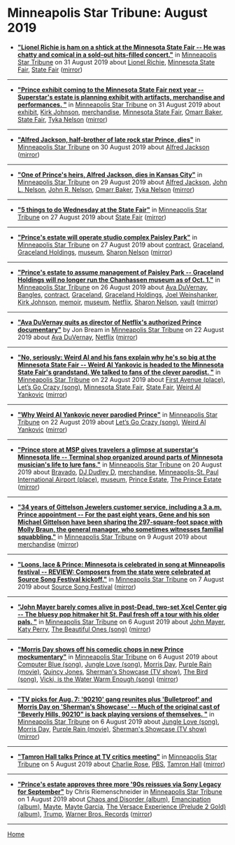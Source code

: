 # Minneapolis Star Tribune: August 2019

 - [**"Lionel Richie is ham on a shtick at the Minnesota State Fair -- He was chatty and comical in a sold-out hits-filled concert."**](http://www.startribune.com/lionel-richie-is-ham-on-a-shtick-at-the-minnesota-state-fair/558897292/) in [Minneapolis Star Tribune](http://www.startribune.com/) on 31 August 2019 about [Lionel Richie](../../topics/lionel-richie/index.md), [Minnesota State Fair](../../topics/minnesota-state-fair/index.md), [State Fair](../../topics/state-fair/index.md) ([mirror](https://web.archive.org/web/*/http://www.startribune.com/lionel-richie-is-ham-on-a-shtick-at-the-minnesota-state-fair/558897292/))

----

 - [**"Prince exhibit coming to the Minnesota State Fair next year -- Superstar's estate is planning exhibit with artifacts, merchandise and performances. "**](http://www.startribune.com/prince-exhibit-coming-to-the-minnesota-state-fair-next-year/558970762/) in [Minneapolis Star Tribune](http://www.startribune.com/) on 31 August 2019 about [exhibit](../../topics/exhibit/index.md), [Kirk Johnson](../../topics/kirk-johnson/index.md), [merchandise](../../topics/merchandise/index.md), [Minnesota State Fair](../../topics/minnesota-state-fair/index.md), [Omarr Baker](../../topics/omarr-baker/index.md), [State Fair](../../topics/state-fair/index.md), [Tyka Nelson](../../topics/tyka-nelson/index.md) ([mirror](https://web.archive.org/web/*/http://www.startribune.com/prince-exhibit-coming-to-the-minnesota-state-fair-next-year/558970762/))

----

 - [**"Alfred Jackson, half-brother of late rock star Prince, dies"**](http://www.startribune.com/alfred-jackson-half-brother-of-late-rock-star-prince-dies/558837782/) in [Minneapolis Star Tribune](http://www.startribune.com/) on 30 August 2019 about [Alfred Jackson](../../topics/alfred-jackson/index.md) ([mirror](https://web.archive.org/web/*/http://www.startribune.com/alfred-jackson-half-brother-of-late-rock-star-prince-dies/558837782/))

----

 - [**"One of Prince's heirs, Alfred Jackson, dies in Kansas City"**](http://www.startribune.com/one-of-prince-s-heirs-alfred-jackson-dies-in-kansas-city/558728862/) in [Minneapolis Star Tribune](http://www.startribune.com/) on 29 August 2019 about [Alfred Jackson](../../topics/alfred-jackson/index.md), [John L. Nelson](../../topics/john-l-nelson/index.md), [John R. Nelson](../../topics/john-r-nelson/index.md), [Omarr Baker](../../topics/omarr-baker/index.md), [Tyka Nelson](../../topics/tyka-nelson/index.md) ([mirror](https://web.archive.org/web/*/http://www.startribune.com/one-of-prince-s-heirs-alfred-jackson-dies-in-kansas-city/558728862/))

----

 - [**"5 things to do Wednesday at the State Fair"**](http://www.startribune.com/5-things-to-do-at-the-fair-today/558447632/) in [Minneapolis Star Tribune](http://www.startribune.com/) on 27 August 2019 about [State Fair](../../topics/state-fair/index.md) ([mirror](https://web.archive.org/web/*/http://www.startribune.com/5-things-to-do-at-the-fair-today/558447632/))

----

 - [**"Prince's estate will operate studio complex Paisley Park"**](http://www.startribune.com/prince-s-estate-will-operate-studio-complex-paisley-park/558425072/) in [Minneapolis Star Tribune](http://www.startribune.com/) on 27 August 2019 about [contract](../../topics/contract/index.md), [Graceland](../../topics/graceland/index.md), [Graceland Holdings](../../topics/graceland-holdings/index.md), [museum](../../topics/museum/index.md), [Sharon Nelson](../../topics/sharon-nelson/index.md) ([mirror](https://web.archive.org/web/*/http://www.startribune.com/prince-s-estate-will-operate-studio-complex-paisley-park/558425072/))

----

 - [**"Prince's estate to assume management of Paisley Park -- Graceland Holdings will no longer run the Chanhassen museum as of Oct. 1."**](http://www.startribune.com/prince-s-estate-to-assume-management-of-paisley-park/558364602/) in [Minneapolis Star Tribune](http://www.startribune.com/) on 26 August 2019 about [Ava DuVernay](../../topics/ava-duvernay/index.md), [Bangles](../../topics/bangles/index.md), [contract](../../topics/contract/index.md), [Graceland](../../topics/graceland/index.md), [Graceland Holdings](../../topics/graceland-holdings/index.md), [Joel Weinshanker](../../topics/joel-weinshanker/index.md), [Kirk Johnson](../../topics/kirk-johnson/index.md), [memoir](../../topics/memoir/index.md), [museum](../../topics/museum/index.md), [Netflix](../../topics/netflix/index.md), [Sharon Nelson](../../topics/sharon-nelson/index.md), [vault](../../topics/vault/index.md) ([mirror](https://web.archive.org/web/*/http://www.startribune.com/prince-s-estate-to-assume-management-of-paisley-park/558364602/))

----

 - [**"Ava DuVernay quits as director of Netflix's authorized Prince documentary"**](http://www.startribune.com/ava-duvernay-quits-as-director-of-netflix-s-authorized-prince-documentary/557885482/) by Jon Bream in [Minneapolis Star Tribune](http://www.startribune.com/) on 22 August 2019 about [Ava DuVernay](../../topics/ava-duvernay/index.md), [Netflix](../../topics/netflix/index.md) ([mirror](https://web.archive.org/web/*/http://www.startribune.com/ava-duvernay-quits-as-director-of-netflix-s-authorized-prince-documentary/557885482/))

----

 - [**"No, seriously: Weird Al and his fans explain why he's so big at the Minnesota State Fair -- Weird Al Yankovic is headed to the Minnesota State Fair's grandstand. We talked to fans of the clever parodist. "**](http://www.startribune.com/no-seriously-weird-al-and-his-fans-explain-why-he-s-so-big-at-the-minnesota-state-fair/557878752/) in [Minneapolis Star Tribune](http://www.startribune.com/) on 22 August 2019 about [First Avenue (place)](../../topics/place/first-avenue/index.md), [Let’s Go Crazy (song)](../../topics/song/let-s-go-crazy/index.md), [Minnesota State Fair](../../topics/minnesota-state-fair/index.md), [State Fair](../../topics/state-fair/index.md), [Weird Al Yankovic](../../topics/weird-al-yankovic/index.md) ([mirror](https://web.archive.org/web/*/http://www.startribune.com/no-seriously-weird-al-and-his-fans-explain-why-he-s-so-big-at-the-minnesota-state-fair/557878752/))

----

 - [**"Why Weird Al Yankovic never parodied Prince"**](http://www.startribune.com/why-weird-al-yankovic-never-parodied-prince/557878822/) in [Minneapolis Star Tribune](http://www.startribune.com/) on 22 August 2019 about [Let’s Go Crazy (song)](../../topics/song/let-s-go-crazy/index.md), [Weird Al Yankovic](../../topics/weird-al-yankovic/index.md) ([mirror](https://web.archive.org/web/*/http://www.startribune.com/why-weird-al-yankovic-never-parodied-prince/557878822/))

----

 - [**"Prince store at MSP gives travelers a glimpse at superstar's Minnesota life -- Terminal shop organized around parts of Minnesota musician's life to lure fans."**](http://www.startribune.com/prince-store-at-msp-gives-travelers-a-glimpse-at-superstar-s-minnesota-life/556690022/) in [Minneapolis Star Tribune](http://www.startribune.com/) on 20 August 2019 about [Bravado](../../topics/bravado/index.md), [DJ Dudley D](../../topics/dj-dudley-d/index.md), [merchandise](../../topics/merchandise/index.md), [Minneapolis-St. Paul International Airport (place)](../../topics/place/minneapolis-st-paul-international-airport/index.md), [museum](../../topics/museum/index.md), [Prince Estate](../../topics/prince-estate/index.md), [The Prince Estate](../../topics/the-prince-estate/index.md) ([mirror](https://web.archive.org/web/*/http://www.startribune.com/prince-store-at-msp-gives-travelers-a-glimpse-at-superstar-s-minnesota-life/556690022/))

----

 - [**"34 years of Gittelson Jewelers customer service, including a 3 a.m. Prince appointment -- For the past eight years, Gene and his son Michael Gittelson have been sharing the 297-square-foot space with Molly Braun, the general manager, who sometimes witnesses familial squabbling."**](http://www.startribune.com/c-j-34-years-of-gittelson-jewelers-customer-service-including-a-3-a-m-prince-appointment/530363881/) in [Minneapolis Star Tribune](http://www.startribune.com/) on 9 August 2019 about [merchandise](../../topics/merchandise/index.md) ([mirror](https://web.archive.org/web/*/http://www.startribune.com/c-j-34-years-of-gittelson-jewelers-customer-service-including-a-3-a-m-prince-appointment/530363881/))

----

 - [**"Loons, lace & Prince: Minnesota is celebrated in song at Minneapolis festival -- REVIEW: Composers from the state were celebrated at Source Song Festival kickoff."**](http://www.startribune.com/loons-lace-amp-prince-minnesota-is-celebrated-in-song-at-minneapolis-festival/525653951/) in [Minneapolis Star Tribune](http://www.startribune.com/) on 7 August 2019 about [Source Song Festival](../../topics/source-song-festival/index.md) ([mirror](https://web.archive.org/web/*/http://www.startribune.com/loons-lace-amp-prince-minnesota-is-celebrated-in-song-at-minneapolis-festival/525653951/))

----

 - [**"John Mayer barely comes alive in post-Dead, two-set Xcel Center gig -- The bluesy pop hitmaker hit St. Paul fresh off a tour with his older pals. "**](http://www.startribune.com/john-mayer-barely-comes-alive-in-post-dead-two-set-xcel-center-gig/522130881/) in [Minneapolis Star Tribune](http://www.startribune.com/) on 6 August 2019 about [John Mayer](../../topics/john-mayer/index.md), [Katy Perry](../../topics/katy-perry/index.md), [The Beautiful Ones (song)](../../topics/song/the-beautiful-ones/index.md) ([mirror](https://web.archive.org/web/*/http://www.startribune.com/john-mayer-barely-comes-alive-in-post-dead-two-set-xcel-center-gig/522130881/))

----

 - [**"Morris Day shows off his comedic chops in new Prince mockumentary"**](http://www.startribune.com/morris-day-shows-off-his-comedic-chops-in-new-prince-mockumentary/523094741/) in [Minneapolis Star Tribune](http://www.startribune.com/) on 6 August 2019 about [Computer Blue (song)](../../topics/song/computer-blue/index.md), [Jungle Love (song)](../../topics/song/jungle-love/index.md), [Morris Day](../../topics/morris-day/index.md), [Purple Rain (movie)](../../topics/movie/purple-rain/index.md), [Quincy Jones](../../topics/quincy-jones/index.md), [Sherman's Showcase (TV show)](../../topics/tv-show/sherman-s-showcase/index.md), [The Bird (song)](../../topics/song/the-bird/index.md), [Vicki, is the Water Warm Enough (song)](../../topics/song/vicki-is-the-water-warm-enough/index.md) ([mirror](https://web.archive.org/web/*/http://www.startribune.com/morris-day-shows-off-his-comedic-chops-in-new-prince-mockumentary/523094741/))

----

 - [**"TV picks for Aug. 7: '90210' gang reunites plus 'Bulletproof' and Morris Day on 'Sherman's Showcase' -- Much of the original cast of "Beverly Hills, 90210" is back playing versions of themselves. "**](http://www.startribune.com/tv-picks-for-aug-7-90210-gang-reunites-plus-bulletproof-and-morris-day-on-sherman-s-showcase/523234941/) in [Minneapolis Star Tribune](http://www.startribune.com/) on 6 August 2019 about [Jungle Love (song)](../../topics/song/jungle-love/index.md), [Morris Day](../../topics/morris-day/index.md), [Purple Rain (movie)](../../topics/movie/purple-rain/index.md), [Sherman's Showcase (TV show)](../../topics/tv-show/sherman-s-showcase/index.md) ([mirror](https://web.archive.org/web/*/http://www.startribune.com/tv-picks-for-aug-7-90210-gang-reunites-plus-bulletproof-and-morris-day-on-sherman-s-showcase/523234941/))

----

 - [**"Tamron Hall talks Prince at TV critics meeting"**](http://www.startribune.com/tamron-hall-talks-prince-at-tv-critics-meeting/521726761/) in [Minneapolis Star Tribune](http://www.startribune.com/) on 5 August 2019 about [Charlie Rose](../../topics/charlie-rose/index.md), [PBS](../../topics/pbs/index.md), [Tamron Hall](../../topics/tamron-hall/index.md) ([mirror](https://web.archive.org/web/*/http://www.startribune.com/tamron-hall-talks-prince-at-tv-critics-meeting/521726761/))

----

 - [**"Prince's estate approves three more '90s reissues via Sony Legacy for September"**](http://www.startribune.com/prince-s-estate-approves-three-more-90s-reissues-via-sony-legacy-for-september/513494212/) by Chris Riemenschneider in [Minneapolis Star Tribune](http://www.startribune.com/) on 1 August 2019 about [Chaos and Disorder (album)](../../topics/album/chaos-and-disorder/index.md), [Emancipation (album)](../../topics/album/emancipation/index.md), [Mayte](../../topics/mayte/index.md), [Mayte Garcia](../../topics/mayte-garcia/index.md), [The Versace Experience (Prelude 2 Gold) (album)](../../topics/album/the-versace-experience-prelude-2-gold/index.md), [Trump](../../topics/trump/index.md), [Warner Bros. Records](../../topics/warner-bros-records/index.md) ([mirror](https://web.archive.org/web/*/http://www.startribune.com/prince-s-estate-approves-three-more-90s-reissues-via-sony-legacy-for-september/513494212/))

----

[Home](./)

